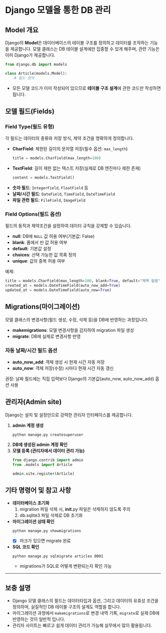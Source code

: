 # Django 모델을 통한 DB 관리

## Model 개요
Django의 **Model**은 데이터베이스의 테이블 구조를 정의하고 데이터를 조작하는 기능을 제공합니다. 모델 클래스는 DB 테이블 설계에만 집중할 수 있게 해주며, 관련 기능은 이미 Django가 제공합니다.

```python
from django.db import models

class Article(models.Model):
    # 필드 정의
```
- 모든 모델 코드가 이미 작성되어 있으므로 **테이블 구조 설계**에 관한 코드만 작성하면 됩니다.

## 모델 필드(Fields)

### Field Type(필드 유형)
각 필드는 데이터의 종류와 저장 방식, 제약 조건을 명확하게 정의합니다.

- **CharField**: 제한된 길이의 문자열 저장(필수 옵션: `max_length`)
    ```python
    title = models.CharField(max_length=100)
    ```
- **TextField**: 길이 제한 없는 텍스트 저장(실제로 DB 엔진마다 제한 존재)
    ```python
    content = models.TextField()
    ```
- **숫자 필드**: `IntegerField`, `FloatField` 등
- **날짜/시간 필드**: `DateField`, `TimeField`, `DateTimeField`
- **파일 관련 필드**: `FileField`, `ImageField`

### Field Options(필드 옵션)
필드의 동작과 제약조건을 설정하여 데이터 규칙을 강제할 수 있습니다.

- **null**: DB에 `NULL` 값 허용 여부(기본값: False)
- **blank**: 폼에서 빈 값 허용 여부
- **default**: 기본값 설정
- **choices**: 선택 가능한 값 목록 정의
- **unique**: 값의 중복 허용 여부

예제:
```python
title = models.CharField(max_length=100, blank=True, default="제목 없음")
created_at = models.DateTimeField(auto_now_add=True)
updated_at = models.DateTimeField(auto_now=True)
```

## Migrations(마이그레이션)
모델 클래스의 변경사항(필드 생성, 수정, 삭제 등)을 DB에 반영하는 과정입니다.

- **makemigrations**: 모델 변경사항을 감지하여 migration 파일 생성
- **migrate**: DB에 실제로 변경사항 반영

### 자동 날짜/시간 필드 옵션
- **auto_now_add**: 객체 생성 시 현재 시간 자동 저장
- **auto_now**: 객체 저장(수정) 시마다 현재 시간 자동 갱신

권장: 날짜 필드에는 직접 입력보다 Django의 기본값(auto_now, auto_now_add) 옵션 사용

## 관리자(Admin site)
Django는 설치 및 설정만으로 강력한 관리자 인터페이스를 제공합니다.

1. **admin 계정 생성**  
    ```
    python manage.py createsuperuser
    ```
2. **DB에 생성된 admin 계정 확인**
3. **모델 등록 (관리자에서 데이터 관리 가능)**  
    ```python
    from django.contrib import admin
    from .models import Article

    admin.site.register(Article)
    ```

## 기타 명령어 및 참고 사항
- **데이터베이스 초기화**
    1. migration 파일 삭제 시, __init__.py 파일은 삭제하지 않도록 주의
    2. db.sqlite3 파일 삭제로 DB 초기화
- **마이그레이션 상태 확인**
    ```
    python manage.py showmigrations
    ```
    - [X] 마크가 있으면 migrate 완료

- **SQL 코드 확인**
    ```
    python manage.py sqlmigrate articles 0001
    ```
    - migrations가 SQL로 어떻게 변환되는지 확인 가능

***

## 보충 설명
- Django 모델 클래스의 필드는 데이터타입과 옵션, 그리고 데이터의 유효성 조건을 정의하며, 실질적인 DB 테이블 구조의 설계도 역할을 합니다.
- 마이그레이션 과정에서 `makemigrations`로 변경 내역 기록, `migrate`로 실제 DB에 반영하는 것이 일반적 입니다.
- 관리자 사이트는 빠르고 쉽게 데이터 관리가 가능해 실무에서 많이 활용됩니다.
